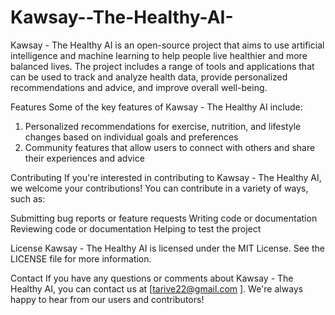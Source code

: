 # Kawsay--The-Healthy-AI-
Kawsay - The Healthy AI is an open-source project that aims to use artificial intelligence and machine learning to help people live healthier and more balanced lives. The project includes a range of tools and applications that can be used to track and analyze health data, provide personalized recommendations and advice, and improve overall well-being.


Features
Some of the key features of Kawsay - The Healthy AI include:
1. Personalized recommendations for exercise, nutrition, and lifestyle changes based on individual goals and preferences
2. Community features that allow users to connect with others and share their experiences and advice

Contributing
If you're interested in contributing to Kawsay - The Healthy AI, we welcome your contributions! You can contribute in a variety of ways, such as:

Submitting bug reports or feature requests
Writing code or documentation
Reviewing code or documentation
Helping to test the project


License
Kawsay - The Healthy AI is licensed under the MIT License. See the LICENSE file for more information.

Contact
If you have any questions or comments about Kawsay - The Healthy AI, you can contact us at [tarive22@gmail.com ]. We're always happy to hear from our users and contributors!
